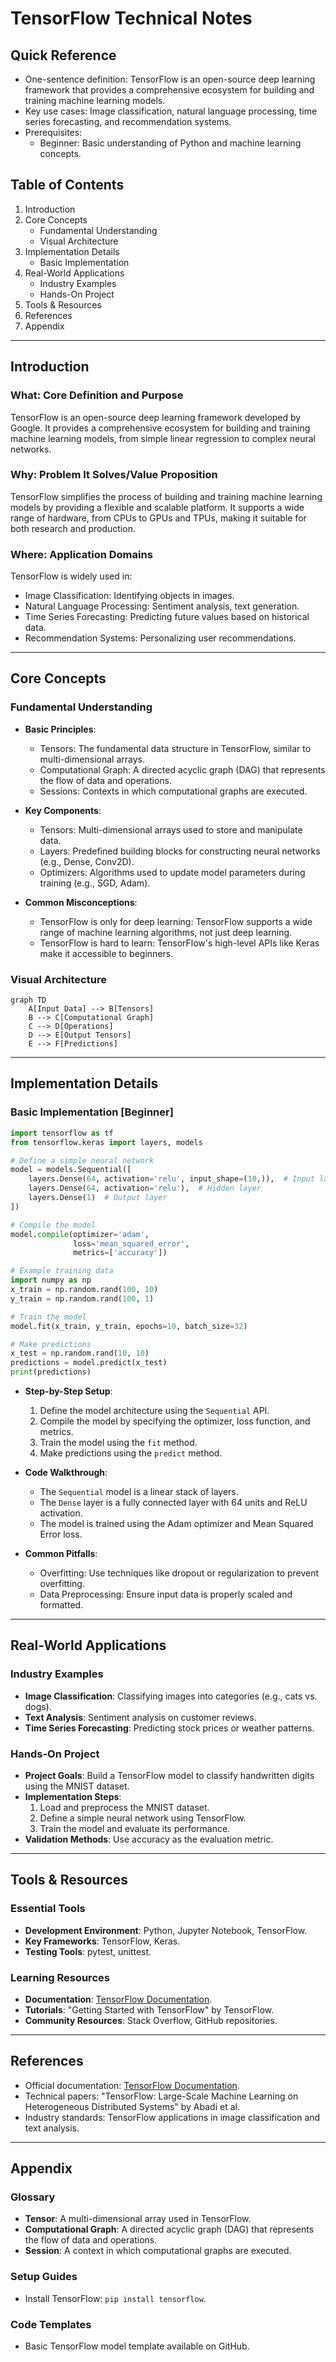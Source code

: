 # TensorFlow Technical Notes
<!-- [Illustration showing a high-level overview of TensorFlow, including tensors, computational graphs, and neural network layers.] -->

## Quick Reference
- One-sentence definition: TensorFlow is an open-source deep learning framework that provides a comprehensive ecosystem for building and training machine learning models.
- Key use cases: Image classification, natural language processing, time series forecasting, and recommendation systems.
- Prerequisites:  
  - Beginner: Basic understanding of Python and machine learning concepts.

## Table of Contents
1. Introduction  
2. Core Concepts  
   - Fundamental Understanding  
   - Visual Architecture  
3. Implementation Details  
   - Basic Implementation  
4. Real-World Applications  
   - Industry Examples  
   - Hands-On Project  
5. Tools & Resources  
6. References  
7. Appendix  

---

## Introduction
### What: Core Definition and Purpose
TensorFlow is an open-source deep learning framework developed by Google. It provides a comprehensive ecosystem for building and training machine learning models, from simple linear regression to complex neural networks.

### Why: Problem It Solves/Value Proposition
TensorFlow simplifies the process of building and training machine learning models by providing a flexible and scalable platform. It supports a wide range of hardware, from CPUs to GPUs and TPUs, making it suitable for both research and production.

### Where: Application Domains
TensorFlow is widely used in:
- Image Classification: Identifying objects in images.
- Natural Language Processing: Sentiment analysis, text generation.
- Time Series Forecasting: Predicting future values based on historical data.
- Recommendation Systems: Personalizing user recommendations.

---

## Core Concepts
### Fundamental Understanding
- **Basic Principles**:  
  - Tensors: The fundamental data structure in TensorFlow, similar to multi-dimensional arrays.  
  - Computational Graph: A directed acyclic graph (DAG) that represents the flow of data and operations.  
  - Sessions: Contexts in which computational graphs are executed.  

- **Key Components**:  
  - Tensors: Multi-dimensional arrays used to store and manipulate data.  
  - Layers: Predefined building blocks for constructing neural networks (e.g., Dense, Conv2D).  
  - Optimizers: Algorithms used to update model parameters during training (e.g., SGD, Adam).  

- **Common Misconceptions**:  
  - TensorFlow is only for deep learning: TensorFlow supports a wide range of machine learning algorithms, not just deep learning.  
  - TensorFlow is hard to learn: TensorFlow's high-level APIs like Keras make it accessible to beginners.  

### Visual Architecture
```mermaid
graph TD
    A[Input Data] --> B[Tensors]
    B --> C[Computational Graph]
    C --> D[Operations]
    D --> E[Output Tensors]
    E --> F[Predictions]
```

---

## Implementation Details
### Basic Implementation [Beginner]
```python
import tensorflow as tf
from tensorflow.keras import layers, models

# Define a simple neural network
model = models.Sequential([
    layers.Dense(64, activation='relu', input_shape=(10,)),  # Input layer
    layers.Dense(64, activation='relu'),  # Hidden layer
    layers.Dense(1)  # Output layer
])

# Compile the model
model.compile(optimizer='adam',
              loss='mean_squared_error',
              metrics=['accuracy'])

# Example training data
import numpy as np
x_train = np.random.rand(100, 10)
y_train = np.random.rand(100, 1)

# Train the model
model.fit(x_train, y_train, epochs=10, batch_size=32)

# Make predictions
x_test = np.random.rand(10, 10)
predictions = model.predict(x_test)
print(predictions)
```

- **Step-by-Step Setup**:  
  1. Define the model architecture using the `Sequential` API.  
  2. Compile the model by specifying the optimizer, loss function, and metrics.  
  3. Train the model using the `fit` method.  
  4. Make predictions using the `predict` method.  

- **Code Walkthrough**:  
  - The `Sequential` model is a linear stack of layers.  
  - The `Dense` layer is a fully connected layer with 64 units and ReLU activation.  
  - The model is trained using the Adam optimizer and Mean Squared Error loss.  

- **Common Pitfalls**:  
  - Overfitting: Use techniques like dropout or regularization to prevent overfitting.  
  - Data Preprocessing: Ensure input data is properly scaled and formatted.  

---

## Real-World Applications
### Industry Examples
- **Image Classification**: Classifying images into categories (e.g., cats vs. dogs).  
- **Text Analysis**: Sentiment analysis on customer reviews.  
- **Time Series Forecasting**: Predicting stock prices or weather patterns.  

### Hands-On Project
- **Project Goals**: Build a TensorFlow model to classify handwritten digits using the MNIST dataset.  
- **Implementation Steps**:  
  1. Load and preprocess the MNIST dataset.  
  2. Define a simple neural network using TensorFlow.  
  3. Train the model and evaluate its performance.  
- **Validation Methods**: Use accuracy as the evaluation metric.  

---

## Tools & Resources
### Essential Tools
- **Development Environment**: Python, Jupyter Notebook, TensorFlow.  
- **Key Frameworks**: TensorFlow, Keras.  
- **Testing Tools**: pytest, unittest.  

### Learning Resources
- **Documentation**: [TensorFlow Documentation](https://www.tensorflow.org/api_docs).  
- **Tutorials**: "Getting Started with TensorFlow" by TensorFlow.  
- **Community Resources**: Stack Overflow, GitHub repositories.  

---

## References
- Official documentation: [TensorFlow Documentation](https://www.tensorflow.org/api_docs).  
- Technical papers: "TensorFlow: Large-Scale Machine Learning on Heterogeneous Distributed Systems" by Abadi et al.  
- Industry standards: TensorFlow applications in image classification and text analysis.  

---

## Appendix
### Glossary
- **Tensor**: A multi-dimensional array used in TensorFlow.  
- **Computational Graph**: A directed acyclic graph (DAG) that represents the flow of data and operations.  
- **Session**: A context in which computational graphs are executed.  

### Setup Guides
- Install TensorFlow: `pip install tensorflow`.  

### Code Templates
- Basic TensorFlow model template available on GitHub.  

